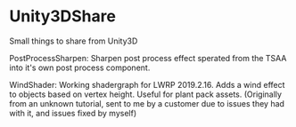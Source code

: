 # Unity3DShare

Small things to share from Unity3D

PostProcessSharpen: Sharpen post process effect sperated from the TSAA into it's own post process component.

WindShader: Working shadergraph for LWRP 2019.2.16. Adds a wind effect to objects based on vertex height. Useful for plant pack assets. (Originally from an unknown tutorial, sent to me by a customer due to issues they had with it, and issues fixed by myself)
